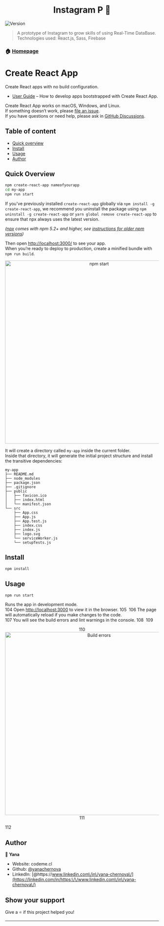 <h1 align="center">Instagram P 👋</h1>
<p>
  <img alt="Version" src="https://img.shields.io/badge/version-0.1.0-blue.svg?cacheSeconds=2592000" />
</p>

> A prototype of Instagram to grow skills of using Real-Time DataBase. Technologies used: React.js, Sass, Firebase

### 🏠 [Homepage](https://github.com/yanachernova/Instagram/blob/master/README.md)

# Create React App 

Create React apps with no build configuration.

- [User Guide](https://facebook.github.io/create-react-app/) – How to develop apps bootstrapped with Create React App.

Create React App works on macOS, Windows, and Linux.<br>
If something doesn’t work, please [file an issue](https://github.com/facebook/create-react-app/issues/new).<br>
If you have questions or need help, please ask in [GitHub Discussions](https://github.com/facebook/create-react-app/discussions).

## Table of content

- [Quick overview](#quick-overview)
- [Install](#install)
- [Usage](#usage)
- [Author](#author)

## Quick Overview

```sh
npm create-react-app nameofyourapp
cd my-app
npm run start
```

If you've previously installed `create-react-app` globally via `npm install -g create-react-app`, we recommend you uninstall the package using `npm uninstall -g create-react-app` or `yarn global remove create-react-app` to ensure that npx always uses the latest version.

_([npx](https://medium.com/@maybekatz/introducing-npx-an-npm-package-runner-55f7d4bd282b) comes with npm 5.2+ and higher, see [instructions for older npm versions](https://gist.github.com/gaearon/4064d3c23a77c74a3614c498a8bb1c5f))_

Then open [http://localhost:3000/](http://localhost:3000/) to see your app.<br>
When you’re ready to deploy to production, create a minified bundle with `npm run build`.

<p align='center'>
<img src='https://cdn.jsdelivr.net/gh/facebook/create-react-app@27b42ac7efa018f2541153ab30d63180f5fa39e0/screencast.svg' width='600' alt='npm start'>
</p>

It will create a directory called `my-app` inside the current folder.<br>
Inside that directory, it will generate the initial project structure and install the transitive dependencies:

```
my-app
├── README.md
├── node_modules
├── package.json
├── .gitignore
├── public
│   ├── favicon.ico
│   ├── index.html
│   └── manifest.json
└── src
    ├── App.css
    ├── App.js
    ├── App.test.js
    ├── index.css
    ├── index.js
    ├── logo.svg
    └── serviceWorker.js
    └── setupTests.js
```


## Install

```sh
npm install
```

## Usage

```sh
npm run start
```
Runs the app in development mode.<br>
104
Open [http://localhost:3000](http://localhost:3000) to view it in the browser.
105
​
106
The page will automatically reload if you make changes to the code.<br>
107
You will see the build errors and lint warnings in the console.
108
​
109
<p align='center'>
110
<img src='https://cdn.jsdelivr.net/gh/marionebl/create-react-app@9f6282671c54f0874afd37a72f6689727b562498/screencast-error.svg' width='600' alt='Build errors'>
111
</p>
112
​

## Author

👤 **Yana**

* Website: codeme.cl
* Github: [@yanachernova](https://github.com/yanachernova)
* LinkedIn: [@https:\/\/www.linkedin.com\/in\/yana-chernova\/](https://linkedin.com/in/https:\/\/www.linkedin.com\/in\/yana-chernova\/)

## Show your support

Give a ⭐️ if this project helped you!

***
